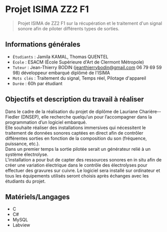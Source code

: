 # Projet ISIMA ZZ2 F1
> Projet ISIMA de ZZ2 F1 sur la récupération et le traitement d'un signal sonore afin de piloter différents types de sorties. 

## Informations générales

- `Étudiants` : Jamila KAMAL, Thomas QUENTEL
- `École` : ESACM (École Supérieure d'Art de Clermont Métropole)
- `Tuteur` : Jean-Thierry BODIN (jeanthierrybodin@gmail.com 06 79 69 59 98) développeur embarqué diplômé de l'ISIMA
- `Mots clés` : Traitement du signal, Temps réel, Pilotage d'appareil
- `Durée` : 60h par étudiant

## Objectifs et description du travail à réaliser  
Dans le cadre de la réalisation du projet de diplôme de Lauriane Charière--Fiedler (DNSEP), elle recherche quelqu’un pour l’accompagner dans la programmation d’un logiciel embarqué.  
Elle souhaite réaliser des installations immersives qui nécessitent le traitement de données sonores captées en direct afin de contrôler différentes sorties en fonction de la composition  du son (fréquence, puissance, etc.).  
Dans un premier temps la sortie pilotée serait un générateur relié à un système électrolyse.  
L'installation a pour but de capter des ressources sonores en in situ afin de créer une variation électrique dans le contrôle des électrolyses pour effectuer des gravures sur cuivre. 
Le logiciel sera installé sur ordinateur et tous les équipements utilisés seront choisis après échanges avec les étudiants du projet. 

## Matériels/Langages
- C
- C#
- MySQL
- Labview
